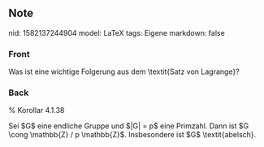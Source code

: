 ## Note
nid: 1582137244904
model: LaTeX
tags: Eigene
markdown: false

### Front
Was ist eine wichtige Folgerung aus dem \textit{Satz von Lagrange}?

### Back
% Korollar 4.1.38
<div>
  Sei $G$ eine endliche Gruppe und $|G| = p$ eine Primzahl. Dann
  ist $G \cong \mathbb{Z} / p \mathbb{Z}$. Insbesondere ist $G$
  \textit{abelsch}.
</div>
